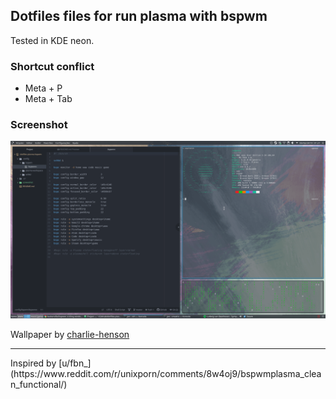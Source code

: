 ## Dotfiles files for run plasma with bspwm
Tested in KDE neon.

### Shortcut conflict

- Meta + P
- Meta + Tab

### Screenshot

![alt text](screenshot/img.png?raw=true)

Wallpaper by [charlie-henson](https://www.opendesktop.org/u/charlie-henson/)
<hr>
Inspired by [u/fbn_](https://www.reddit.com/r/unixporn/comments/8w4oj9/bspwmplasma_clean_functional/)
